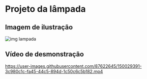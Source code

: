 ﻿# Projeto da lâmpada

## Imagem de ilustração

![img lampada](https://user-images.githubusercontent.com/87622645/150029242-8d2c4243-6801-4a8d-80ff-bb1c6ed06809.png)

## Vídeo de desmonstração

https://user-images.githubusercontent.com/87622645/150029391-3c980c1c-fa45-44c5-894d-1c50c6c5b182.mp4

